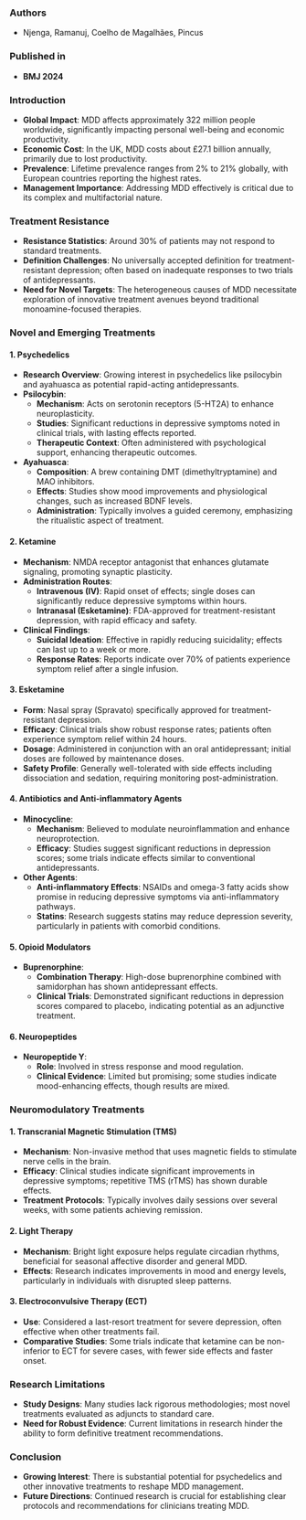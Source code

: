 

### Authors
- Njenga, Ramanuj, Coelho de Magalhães, Pincus

### Published in
- **BMJ 2024**

### Introduction
- **Global Impact**: MDD affects approximately 322 million people worldwide, significantly impacting personal well-being and economic productivity.
- **Economic Cost**: In the UK, MDD costs about £27.1 billion annually, primarily due to lost productivity.
- **Prevalence**: Lifetime prevalence ranges from 2% to 21% globally, with European countries reporting the highest rates.
- **Management Importance**: Addressing MDD effectively is critical due to its complex and multifactorial nature.

### Treatment Resistance
- **Resistance Statistics**: Around 30% of patients may not respond to standard treatments.
- **Definition Challenges**: No universally accepted definition for treatment-resistant depression; often based on inadequate responses to two trials of antidepressants.
- **Need for Novel Targets**: The heterogeneous causes of MDD necessitate exploration of innovative treatment avenues beyond traditional monoamine-focused therapies.

### Novel and Emerging Treatments

#### 1. **Psychedelics**
- **Research Overview**: Growing interest in psychedelics like psilocybin and ayahuasca as potential rapid-acting antidepressants.
- **Psilocybin**:
  - **Mechanism**: Acts on serotonin receptors (5-HT2A) to enhance neuroplasticity.
  - **Studies**: Significant reductions in depressive symptoms noted in clinical trials, with lasting effects reported.
  - **Therapeutic Context**: Often administered with psychological support, enhancing therapeutic outcomes.
- **Ayahuasca**:
  - **Composition**: A brew containing DMT (dimethyltryptamine) and MAO inhibitors.
  - **Effects**: Studies show mood improvements and physiological changes, such as increased BDNF levels.
  - **Administration**: Typically involves a guided ceremony, emphasizing the ritualistic aspect of treatment.

#### 2. **Ketamine**
- **Mechanism**: NMDA receptor antagonist that enhances glutamate signaling, promoting synaptic plasticity.
- **Administration Routes**:
  - **Intravenous (IV)**: Rapid onset of effects; single doses can significantly reduce depressive symptoms within hours.
  - **Intranasal (Esketamine)**: FDA-approved for treatment-resistant depression, with rapid efficacy and safety.
- **Clinical Findings**: 
  - **Suicidal Ideation**: Effective in rapidly reducing suicidality; effects can last up to a week or more.
  - **Response Rates**: Reports indicate over 70% of patients experience symptom relief after a single infusion.

#### 3. **Esketamine**
- **Form**: Nasal spray (Spravato) specifically approved for treatment-resistant depression.
- **Efficacy**: Clinical trials show robust response rates; patients often experience symptom relief within 24 hours.
- **Dosage**: Administered in conjunction with an oral antidepressant; initial doses are followed by maintenance doses.
- **Safety Profile**: Generally well-tolerated with side effects including dissociation and sedation, requiring monitoring post-administration.

#### 4. **Antibiotics and Anti-inflammatory Agents**
- **Minocycline**:
  - **Mechanism**: Believed to modulate neuroinflammation and enhance neuroprotection.
  - **Efficacy**: Studies suggest significant reductions in depression scores; some trials indicate effects similar to conventional antidepressants.
- **Other Agents**:
  - **Anti-inflammatory Effects**: NSAIDs and omega-3 fatty acids show promise in reducing depressive symptoms via anti-inflammatory pathways.
  - **Statins**: Research suggests statins may reduce depression severity, particularly in patients with comorbid conditions.

#### 5. **Opioid Modulators**
- **Buprenorphine**:
  - **Combination Therapy**: High-dose buprenorphine combined with samidorphan has shown antidepressant effects.
  - **Clinical Trials**: Demonstrated significant reductions in depression scores compared to placebo, indicating potential as an adjunctive treatment.

#### 6. **Neuropeptides**
- **Neuropeptide Y**:
  - **Role**: Involved in stress response and mood regulation.
  - **Clinical Evidence**: Limited but promising; some studies indicate mood-enhancing effects, though results are mixed.

### Neuromodulatory Treatments

#### 1. **Transcranial Magnetic Stimulation (TMS)**
- **Mechanism**: Non-invasive method that uses magnetic fields to stimulate nerve cells in the brain.
- **Efficacy**: Clinical studies indicate significant improvements in depressive symptoms; repetitive TMS (rTMS) has shown durable effects.
- **Treatment Protocols**: Typically involves daily sessions over several weeks, with some patients achieving remission.

#### 2. **Light Therapy**
- **Mechanism**: Bright light exposure helps regulate circadian rhythms, beneficial for seasonal affective disorder and general MDD.
- **Effects**: Research indicates improvements in mood and energy levels, particularly in individuals with disrupted sleep patterns.

#### 3. **Electroconvulsive Therapy (ECT)**
- **Use**: Considered a last-resort treatment for severe depression, often effective when other treatments fail.
- **Comparative Studies**: Some trials indicate that ketamine can be non-inferior to ECT for severe cases, with fewer side effects and faster onset.

### Research Limitations
- **Study Designs**: Many studies lack rigorous methodologies; most novel treatments evaluated as adjuncts to standard care.
- **Need for Robust Evidence**: Current limitations in research hinder the ability to form definitive treatment recommendations.

### Conclusion
- **Growing Interest**: There is substantial potential for psychedelics and other innovative treatments to reshape MDD management.
- **Future Directions**: Continued research is crucial for establishing clear protocols and recommendations for clinicians treating MDD.

